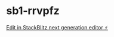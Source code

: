 # sb1-rrvpfz

[Edit in StackBlitz next generation editor ⚡️](https://stackblitz.com/~/github.com/KilonKone/sb1-rrvpfz)